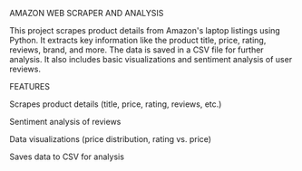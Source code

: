 AMAZON WEB SCRAPER AND ANALYSIS


This project scrapes product details from Amazon's laptop listings using Python. It extracts key information like the product title, price, rating, reviews, brand, and more. The data is saved in a CSV file for further analysis. It also includes basic visualizations and sentiment analysis of user reviews.

FEATURES

Scrapes product details (title, price, rating, reviews, etc.)

Sentiment analysis of reviews

Data visualizations (price distribution, rating vs. price)

Saves data to CSV for analysis
